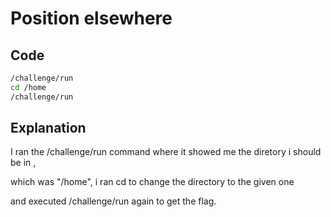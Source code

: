 # Position elsewhere

## Code

```bash
/challenge/run
cd /home
/challenge/run
```
## Explanation

I ran the /challenge/run command where it showed me the diretory i should be in ,

which was "/home", i ran cd to change the directory to the given one

and executed /challenge/run again to get the flag.
